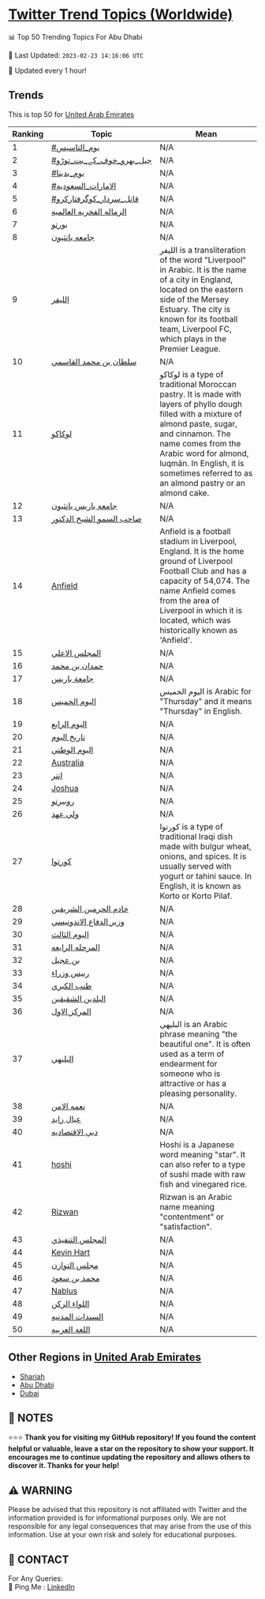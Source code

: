 [Twitter Trend Topics (Worldwide)](https://github.com/ErcinDedeoglu/Twitter-Trend-Topics)
==========


📊 Top 50 Trending Topics For Abu Dhabi

📆 Last Updated: `2023-02-23 14:16:06 UTC`

🔧 Updated every 1 hour!


## Trends

This is top 50 for [United Arab Emirates](</United Arab Emirates>)

| Ranking | Topic | Mean |
| ------- | ------------ | ------------ |
| 1 | [#يوم_التاسيس](http://twitter.com/search?q=%23%d9%8a%d9%88%d9%85_%d8%a7%d9%84%d8%aa%d8%a7%d8%b3%d9%8a%d8%b3) | N/A |
| 2 | [#جیل_بھرو_خوف_کے_بت_توڑو](http://twitter.com/search?q=%23%d8%ac%db%8c%d9%84_%d8%a8%da%be%d8%b1%d9%88_%d8%ae%d9%88%d9%81_%da%a9%db%92_%d8%a8%d8%aa_%d8%aa%d9%88%da%91%d9%88) | N/A |
| 3 | [#يوم_بدينا](http://twitter.com/search?q=%23%d9%8a%d9%88%d9%85_%d8%a8%d8%af%d9%8a%d9%86%d8%a7) | N/A |
| 4 | [#الامارات_السعوديه](http://twitter.com/search?q=%23%d8%a7%d9%84%d8%a7%d9%85%d8%a7%d8%b1%d8%a7%d8%aa_%d8%a7%d9%84%d8%b3%d8%b9%d9%88%d8%af%d9%8a%d9%87) | N/A |
| 5 | [#قاتل_سردار_کوگرفتارکرو](http://twitter.com/search?q=%23%d9%82%d8%a7%d8%aa%d9%84_%d8%b3%d8%b1%d8%af%d8%a7%d8%b1_%da%a9%d9%88%da%af%d8%b1%d9%81%d8%aa%d8%a7%d8%b1%da%a9%d8%b1%d9%88) | N/A |
| 6 | [الزماله الفخريه العالميه](http://twitter.com/search?q=%d8%a7%d9%84%d8%b2%d9%85%d8%a7%d9%84%d9%87+%d8%a7%d9%84%d9%81%d8%ae%d8%b1%d9%8a%d9%87+%d8%a7%d9%84%d8%b9%d8%a7%d9%84%d9%85%d9%8a%d9%87) | N/A |
| 7 | [بورتو](http://twitter.com/search?q=%d8%a8%d9%88%d8%b1%d8%aa%d9%88) | N/A |
| 8 | [جامعه بانثيون](http://twitter.com/search?q=%d8%ac%d8%a7%d9%85%d8%b9%d9%87+%d8%a8%d8%a7%d9%86%d8%ab%d9%8a%d9%88%d9%86) | N/A |
| 9 | [الليفر](http://twitter.com/search?q=%d8%a7%d9%84%d9%84%d9%8a%d9%81%d8%b1) | الليفر is a transliteration of the word "Liverpool" in Arabic. It is the name of a city in England, located on the eastern side of the Mersey Estuary. The city is known for its football team, Liverpool FC, which plays in the Premier League. |
| 10 | [سلطان بن محمد القاسمي](http://twitter.com/search?q=%d8%b3%d9%84%d8%b7%d8%a7%d9%86+%d8%a8%d9%86+%d9%85%d8%ad%d9%85%d8%af+%d8%a7%d9%84%d9%82%d8%a7%d8%b3%d9%85%d9%8a) | N/A |
| 11 | [لوكاكو](http://twitter.com/search?q=%d9%84%d9%88%d9%83%d8%a7%d9%83%d9%88) | لوكاكو is a type of traditional Moroccan pastry. It is made with layers of phyllo dough filled with a mixture of almond paste, sugar, and cinnamon. The name comes from the Arabic word for almond, luqmān. In English, it is sometimes referred to as an almond pastry or an almond cake. |
| 12 | [جامعه باريس بانثيون](http://twitter.com/search?q=%d8%ac%d8%a7%d9%85%d8%b9%d9%87+%d8%a8%d8%a7%d8%b1%d9%8a%d8%b3+%d8%a8%d8%a7%d9%86%d8%ab%d9%8a%d9%88%d9%86) | N/A |
| 13 | [صاحب السمو الشيخ الدكتور](http://twitter.com/search?q=%d8%b5%d8%a7%d8%ad%d8%a8+%d8%a7%d9%84%d8%b3%d9%85%d9%88+%d8%a7%d9%84%d8%b4%d9%8a%d8%ae+%d8%a7%d9%84%d8%af%d9%83%d8%aa%d9%88%d8%b1) | N/A |
| 14 | [Anfield](http://twitter.com/search?q=Anfield) | Anfield is a football stadium in Liverpool, England. It is the home ground of Liverpool Football Club and has a capacity of 54,074. The name Anfield comes from the area of Liverpool in which it is located, which was historically known as 'Anfield'. |
| 15 | [المجلس الاعلي](http://twitter.com/search?q=%d8%a7%d9%84%d9%85%d8%ac%d9%84%d8%b3+%d8%a7%d9%84%d8%a7%d8%b9%d9%84%d9%8a) | N/A |
| 16 | [حمدان بن محمد](http://twitter.com/search?q=%d8%ad%d9%85%d8%af%d8%a7%d9%86+%d8%a8%d9%86+%d9%85%d8%ad%d9%85%d8%af) | N/A |
| 17 | [جامعة باريس](http://twitter.com/search?q=%d8%ac%d8%a7%d9%85%d8%b9%d8%a9+%d8%a8%d8%a7%d8%b1%d9%8a%d8%b3) | N/A |
| 18 | [اليوم الخميس](http://twitter.com/search?q=%d8%a7%d9%84%d9%8a%d9%88%d9%85+%d8%a7%d9%84%d8%ae%d9%85%d9%8a%d8%b3) | اليوم الخميس is Arabic for "Thursday" and it means "Thursday" in English. |
| 19 | [اليوم الرابع](http://twitter.com/search?q=%d8%a7%d9%84%d9%8a%d9%88%d9%85+%d8%a7%d9%84%d8%b1%d8%a7%d8%a8%d8%b9) | N/A |
| 20 | [تاريخ اليوم](http://twitter.com/search?q=%d8%aa%d8%a7%d8%b1%d9%8a%d8%ae+%d8%a7%d9%84%d9%8a%d9%88%d9%85) | N/A |
| 21 | [اليوم الوطني](http://twitter.com/search?q=%d8%a7%d9%84%d9%8a%d9%88%d9%85+%d8%a7%d9%84%d9%88%d8%b7%d9%86%d9%8a) | N/A |
| 22 | [Australia](http://twitter.com/search?q=Australia) | N/A |
| 23 | [انتر](http://twitter.com/search?q=%d8%a7%d9%86%d8%aa%d8%b1) | N/A |
| 24 | [Joshua](http://twitter.com/search?q=Joshua) | N/A |
| 25 | [روبيرتو](http://twitter.com/search?q=%d8%b1%d9%88%d8%a8%d9%8a%d8%b1%d8%aa%d9%88) | N/A |
| 26 | [ولي عهد](http://twitter.com/search?q=%d9%88%d9%84%d9%8a+%d8%b9%d9%87%d8%af) | N/A |
| 27 | [كورتوا](http://twitter.com/search?q=%d9%83%d9%88%d8%b1%d8%aa%d9%88%d8%a7) | كورتوا is a type of traditional Iraqi dish made with bulgur wheat, onions, and spices. It is usually served with yogurt or tahini sauce. In English, it is known as Korto or Korto Pilaf. |
| 28 | [خادم الحرمين الشريفين](http://twitter.com/search?q=%d8%ae%d8%a7%d8%af%d9%85+%d8%a7%d9%84%d8%ad%d8%b1%d9%85%d9%8a%d9%86+%d8%a7%d9%84%d8%b4%d8%b1%d9%8a%d9%81%d9%8a%d9%86) | N/A |
| 29 | [وزير الدفاع الاندونيسي](http://twitter.com/search?q=%d9%88%d8%b2%d9%8a%d8%b1+%d8%a7%d9%84%d8%af%d9%81%d8%a7%d8%b9+%d8%a7%d9%84%d8%a7%d9%86%d8%af%d9%88%d9%86%d9%8a%d8%b3%d9%8a) | N/A |
| 30 | [اليوم الثالث](http://twitter.com/search?q=%d8%a7%d9%84%d9%8a%d9%88%d9%85+%d8%a7%d9%84%d8%ab%d8%a7%d9%84%d8%ab) | N/A |
| 31 | [المرحله الرابعه](http://twitter.com/search?q=%d8%a7%d9%84%d9%85%d8%b1%d8%ad%d9%84%d9%87+%d8%a7%d9%84%d8%b1%d8%a7%d8%a8%d8%b9%d9%87) | N/A |
| 32 | [بن عجيل](http://twitter.com/search?q=%d8%a8%d9%86+%d8%b9%d8%ac%d9%8a%d9%84) | N/A |
| 33 | [رييس وزراء](http://twitter.com/search?q=%d8%b1%d9%8a%d9%8a%d8%b3+%d9%88%d8%b2%d8%b1%d8%a7%d8%a1) | N/A |
| 34 | [طنب الكبري](http://twitter.com/search?q=%d8%b7%d9%86%d8%a8+%d8%a7%d9%84%d9%83%d8%a8%d8%b1%d9%8a) | N/A |
| 35 | [البلدين الشقيقين](http://twitter.com/search?q=%d8%a7%d9%84%d8%a8%d9%84%d8%af%d9%8a%d9%86+%d8%a7%d9%84%d8%b4%d9%82%d9%8a%d9%82%d9%8a%d9%86) | N/A |
| 36 | [المركز الاول](http://twitter.com/search?q=%d8%a7%d9%84%d9%85%d8%b1%d9%83%d8%b2+%d8%a7%d9%84%d8%a7%d9%88%d9%84) | N/A |
| 37 | [البليهي](http://twitter.com/search?q=%d8%a7%d9%84%d8%a8%d9%84%d9%8a%d9%87%d9%8a) | البليهي is an Arabic phrase meaning "the beautiful one". It is often used as a term of endearment for someone who is attractive or has a pleasing personality. |
| 38 | [نعمه الامن](http://twitter.com/search?q=%d9%86%d8%b9%d9%85%d9%87+%d8%a7%d9%84%d8%a7%d9%85%d9%86) | N/A |
| 39 | [عيال زايد](http://twitter.com/search?q=%d8%b9%d9%8a%d8%a7%d9%84+%d8%b2%d8%a7%d9%8a%d8%af) | N/A |
| 40 | [دبي الاقتصاديه](http://twitter.com/search?q=%d8%af%d8%a8%d9%8a+%d8%a7%d9%84%d8%a7%d9%82%d8%aa%d8%b5%d8%a7%d8%af%d9%8a%d9%87) | N/A |
| 41 | [hoshi](http://twitter.com/search?q=hoshi) | Hoshi is a Japanese word meaning "star". It can also refer to a type of sushi made with raw fish and vinegared rice. |
| 42 | [Rizwan](http://twitter.com/search?q=Rizwan) | Rizwan is an Arabic name meaning "contentment" or "satisfaction". |
| 43 | [المجلس التنفيذي](http://twitter.com/search?q=%d8%a7%d9%84%d9%85%d8%ac%d9%84%d8%b3+%d8%a7%d9%84%d8%aa%d9%86%d9%81%d9%8a%d8%b0%d9%8a) | N/A |
| 44 | [Kevin Hart](http://twitter.com/search?q=Kevin+Hart) | N/A |
| 45 | [مجلس التوازن](http://twitter.com/search?q=%d9%85%d8%ac%d9%84%d8%b3+%d8%a7%d9%84%d8%aa%d9%88%d8%a7%d8%b2%d9%86) | N/A |
| 46 | [محمد بن سعود](http://twitter.com/search?q=%d9%85%d8%ad%d9%85%d8%af+%d8%a8%d9%86+%d8%b3%d8%b9%d9%88%d8%af) | N/A |
| 47 | [Nablus](http://twitter.com/search?q=Nablus) | N/A |
| 48 | [اللواء الركن](http://twitter.com/search?q=%d8%a7%d9%84%d9%84%d9%88%d8%a7%d8%a1+%d8%a7%d9%84%d8%b1%d9%83%d9%86) | N/A |
| 49 | [السندات المدنيه](http://twitter.com/search?q=%d8%a7%d9%84%d8%b3%d9%86%d8%af%d8%a7%d8%aa+%d8%a7%d9%84%d9%85%d8%af%d9%86%d9%8a%d9%87) | N/A |
| 50 | [اللغه العربيه](http://twitter.com/search?q=%d8%a7%d9%84%d9%84%d8%ba%d9%87+%d8%a7%d9%84%d8%b9%d8%b1%d8%a8%d9%8a%d9%87) | N/A |



## Other Regions in [United Arab Emirates](</United Arab Emirates>)

* [Sharjah](</United Arab Emirates/Sharjah.md>)
* [Abu Dhabi](</United Arab Emirates/Abu Dhabi.md>)
* [Dubai](</United Arab Emirates/Dubai.md>)



## 📝 NOTES

⭐⭐⭐ **Thank you for visiting my GitHub repository! If you found the content helpful or valuable, leave a star on the repository to show your support. It encourages me to continue updating the repository and allows others to discover it. Thanks for your help!**


## ⚠️ WARNING

Please be advised that this repository is not affiliated with Twitter and the information provided is for informational purposes only. We are not responsible for any legal consequences that may arise from the use of this information. Use at your own risk and solely for educational purposes.


## 📨 CONTACT

 For Any Queries:  
            🏓 Ping Me : [LinkedIn](https://www.linkedin.com/in/ercindedeoglu/)
